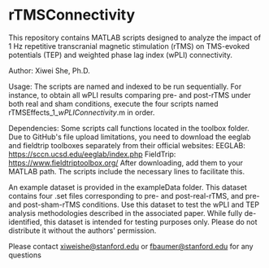 # rTMSConnectivity

This repository contains MATLAB scripts designed to analyze the impact of 1 Hz repetitive transcranial magnetic stimulation (rTMS) on TMS-evoked potentials (TEP) and weighted phase lag index (wPLI) connectivity.

Author: Xiwei She, Ph.D.

Usage: The scripts are named and indexed to be run sequentially. For instance, to obtain all wPLI results comparing pre- and post-rTMS under both real and sham conditions, execute the four scripts named rTMSEffects_1_*_wPLIConnectivity_*.m in order.

Dependencies:
Some scripts call functions located in the toolbox folder. Due to GitHub's file upload limitations, you need to download the eeglab and fieldtrip toolboxes separately from their official websites:
EEGLAB: https://sccn.ucsd.edu/eeglab/index.php
FieldTrip: https://www.fieldtriptoolbox.org/
After downloading, add them to your MATLAB path. The scripts include the necessary lines to facilitate this.

An example dataset is provided in the exampleData folder. This dataset contains four .set files corresponding to pre- and post-real-rTMS, and pre- and post-sham-rTMS conditions. Use this dataset to test the wPLI and TEP analysis methodologies described in the associated paper. While fully de-identified, this dataset is intended for testing purposes only. Please do not distribute it without the authors' permission.

Please contact xiweishe@stanford.edu or fbaumer@stanford.edu for any questions

